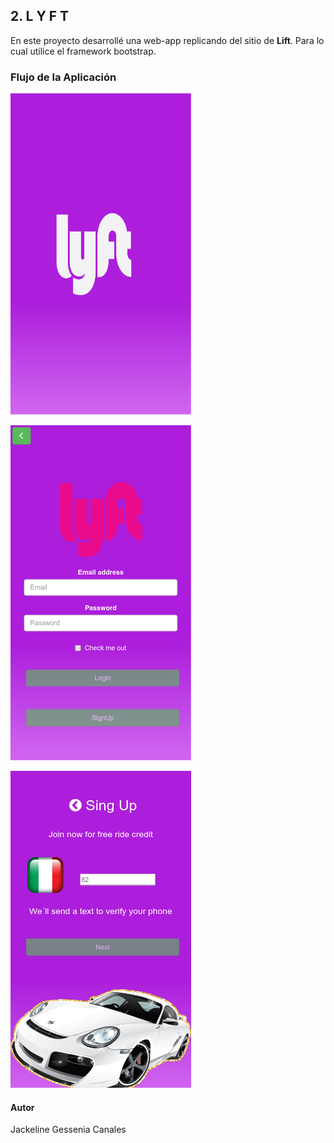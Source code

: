 ## 2. L Y F T

En este proyecto desarrollé una web-app replicando del sitio de **Lift**. Para lo cual utilice el framework bootstrap. 

### Flujo de la Aplicación

![Sin titulo](assets/doc/img1.png)

![Sin titulo](assets/doc/img2.png)


![Sin titulo](assets/doc/img3.png)


#### Autor
Jackeline Gessenia Canales